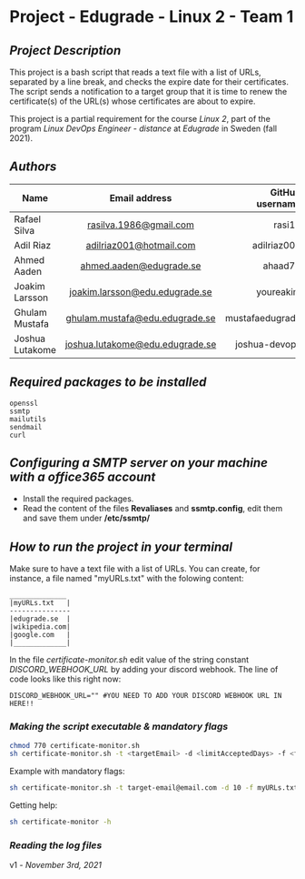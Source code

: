 # Project - Edugrade - Linux 2 - Team 1

## _Project Description_
This project is a bash script that reads a text file with a list of URLs, separated by a line break,
and checks the expire date for their certificates. The script sends a notification to a target group
that it is time to renew the certificate(s) of the URL(s) whose certificates are about to expire.

This project is a partial requirement for the course *Linux 2*, part of the program *Linux DevOps Engineer - distance*
at *Edugrade* in Sweden (fall 2021).


## _Authors_
| Name            | Email address                 | GitHub username |
| --------------- |:-----------------------------:| ---------------:|
| Rafael Silva    |rasilva.1986@gmail.com         |rasi10           |
| Adil Riaz       |adilriaz001@hotmail.com        |adilriaz001      |
| Ahmed Aaden     |ahmed.aaden@edugrade.se        |ahaad74          |
| Joakim Larsson  |joakim.larsson@edu.edugrade.se |youreakim        |
| Ghulam Mustafa  |ghulam.mustafa@edu.edugrade.se |mustafaedugrade  |
| Joshua Lutakome |joshua.lutakome@edu.edugrade.se|joshua-devops    |



## _Required packages to be installed_
```
openssl
ssmtp
mailutils
sendmail
curl
```

## _Configuring a SMTP server on your machine with a office365 account_
- Install the required packages.
- Read the content of the files **Revaliases** and **ssmtp.config**, edit them and save them under **/etc/ssmtp/**

## _How to run the project in your terminal_
Make sure to have a text file with a list of URLs. You can create, for instance, a file named "myURLs.txt" with the folowing content:
```
______________
|myURLs.txt   |
---------------
|edugrade.se  |
|wikipedia.com|
|google.com   |
|_____________|

```

In the file *certificate-monitor.sh* edit value of the string constant *DISCORD_WEBHOOK_URL* by adding your discord webhook. The line of code looks like this right now:
```
DISCORD_WEBHOOK_URL="" #YOU NEED TO ADD YOUR DISCORD WEBHOOK URL IN HERE!!
```

### _Making the script executable & mandatory flags_

```sh
chmod 770 certificate-monitor.sh
sh certificate-monitor.sh -t <targetEmail> -d <limitAcceptedDays> -f <filename>

```

Example with mandatory flags:
```sh
sh certificate-monitor.sh -t target-email@email.com -d 10 -f myURLs.txt 
```
Getting help:
```sh
sh certificate-monitor -h
```

### _Reading the log files_

v1 - _November 3rd, 2021_